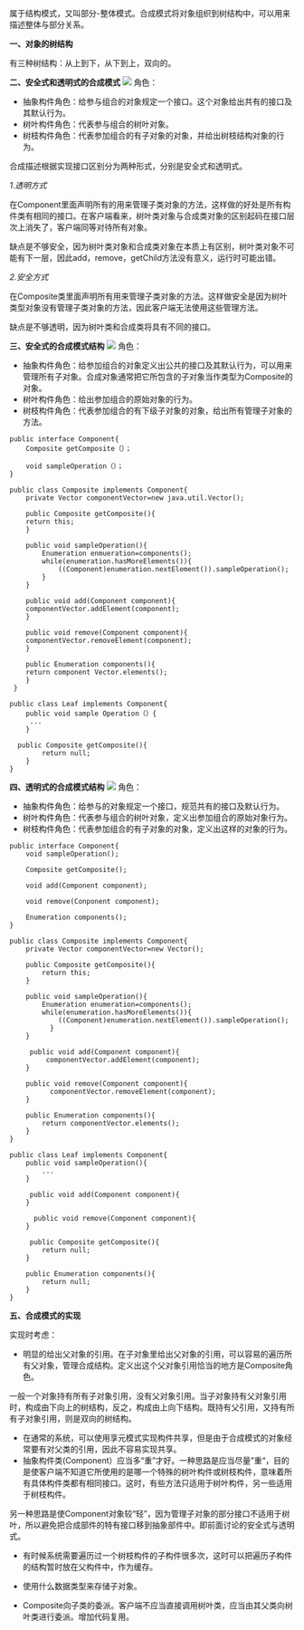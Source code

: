 属于结构模式，又叫部分-整体模式。合成模式将对象组织到树结构中，可以用来描述整体与部分关系。

**一、对象的树结构**

有三种树结构：从上到下，从下到上，双向的。

**二、安全式和透明式的合成模式**
![](https://upload-images.jianshu.io/upload_images/9449419-adf091bac3008b4e.png?imageMogr2/auto-orient/strip%7CimageView2/2/w/1240)
角色：
- 抽象构件角色：给参与组合的对象规定一个接口。这个对象给出共有的接口及其默认行为。
- 树叶构件角色：代表参与组合的树叶对象。
- 树枝构件角色：代表参加组合的有子对象的对象，并给出树枝结构对象的行为。

合成描述根据实现接口区别分为两种形式，分别是安全式和透明式。

*1.透明方式*

在Component里面声明所有的用来管理子类对象的方法，这样做的好处是所有构件类有相同的接口。在客户端看来，树叶类对象与合成类对象的区别起码在接口层次上消失了，客户端同等对待所有对象。

缺点是不够安全，因为树叶类对象和合成类对象在本质上有区别，树叶类对象不可能有下一层，因此add，remove，getChild方法没有意义，运行时可能出错。

*2.安全方式*

在Composite类里面声明所有用来管理子类对象的方法。这样做安全是因为树叶类型对象没有管理子类对象的方法，因此客户端无法使用这些管理方法。

缺点是不够透明，因为树叶类和合成类将具有不同的接口。

**三、安全式的合成模式结构**
![](https://upload-images.jianshu.io/upload_images/9449419-5a5ab4d0d8368dbf.png?imageMogr2/auto-orient/strip%7CimageView2/2/w/1240)
角色：
- 抽象构件角色：给参加组合的对象定义出公共的接口及其默认行为，可以用来管理所有子对象。合成对象通常把它所包含的子对象当作类型为Composite的对象。
- 树叶构件角色：给出参加组合的原始对象的行为。
- 树枝构件角色：代表参加组合的有下级子对象的对象，给出所有管理子对象的方法。
```
public interface Component{
    Composite getComposite（）；
    
    void sampleOperation（）；
}
```
```
public class Composite implements Component{
    private Vector componentVector=new java.util.Vector();
    
    public Composite getComposite(){
    return this;
    }

    public void sampleOperation(){
        Enumeration enmueration=components();
        while(enumeration.hasMoreElements()){
            ((Component)enumeration.nextElement()).sampleOperation();
        }
    }

    public void add(Component component){
    componentVector.addElement(component);
    }

    public void remove(Component component){
    componentVector.removeElement(component);
    }

    public Enumeration components(){
    return component Vector.elements();
    }
 }
```
```
public class Leaf implements Component{
    public void sample Operation（）{
     ...
    }

  public Composite getComposite(){
        return null;
    }
}
```

**四、透明式的合成模式结构**
![](https://upload-images.jianshu.io/upload_images/9449419-d85dfb9fb4d0867a.png?imageMogr2/auto-orient/strip%7CimageView2/2/w/1240)
角色：
- 抽象构件角色：给参与的对象规定一个接口，规范共有的接口及默认行为。
- 树叶构件角色：代表参与组合的树叶对象，定义出参加组合的原始对象行为。
- 树枝构件角色：代表参加组合的有子对象的对象，定义出这样的对象的行为。
```
public interface Component{
    void sampleOperation();

    Composite getComposite();

    void add(Component component);
  
    void remove(Conponent component);

    Enumeration components();
}
```
```
public class Composite implements Component{
    private Vector componentVector=new Vector();

    public Composite getComposite(){
        return this;
    }

    public void sampleOperation(){
        Enumeration enumeration=components();
        while(enumeration.hasMoreElements()){
            ((Component)enumeration.nextElement()).sampleOperation();
          }
    }

     public void add(Component component){
         componentVector.addElement(component);
    }

    public void remove(Component component){
          componentVector.removeElement(component);
    }

    public Enumeration components(){
        return componentVector.elements();
    }
}
```
```
public class Leaf implements Component{
    public void sampleOperation(){
        ...
    }

     public void add(Component component){
    }

      public void remove(Component component){
    }

     public Composite getComposite(){
        return null;
    }

    public Enumeration components(){
        return null;
    }
}
```
**五、合成模式的实现**

实现时考虑：
- 明显的给出父对象的引用。在子对象里给出父对象的引用，可以容易的遍历所有父对象，管理合成结构。定义出这个父对象引用恰当的地方是Composite角色。

一般一个对象持有所有子对象引用，没有父对象引用。当子对象持有父对象引用时，构成由下向上的树结构，反之，构成由上向下结构。既持有父引用，又持有所有子对象引用，则是双向的树结构。

- 在通常的系统，可以使用享元模式实现构件共享，但是由于合成模式的对象经常要有对父类的引用，因此不容易实现共享。
- 抽象构件类(Component）应当多“重”才好。一种思路是应当尽量”重“，目的是使客户端不知道它所使用的是哪一个特殊的树叶构件或树枝构件，意味着所有具体构件类都有相同接口。这时，有些方法只适用于树叶构件，另一些适用于树枝构件。

另一种思路是使Component对象较“轻”，因为管理子对象的部分接口不适用于树叶，所以避免把合成部件的特有接口移到抽象部件中。即前面讨论的安全式与透明式。

- 有时候系统需要遍历过一个树枝构件的子构件很多次，这时可以把遍历子构件的结构暂时放在父构件中，作为缓存。

- 使用什么数据类型来存储子对象。

- Composite向子类的委派。客户端不应当直接调用树叶类，应当由其父类向树叶类进行委派。增加代码复用。

